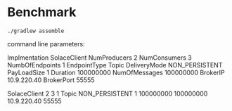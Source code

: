# Benchmark

`./gradlew assemble`

command line parameters:

Implmentation		  SolaceClient
NumProducers		  2
NumConsumers		  3
NumbOfEndpoints		1
EndpointType		  Topic
DeliveryMode		  NON_PERSISTENT
PayLoadSize		    1
Duration		      100000000
NumOfMessages		  100000000
BrokerIP		      10.9.220.40
BrokerPort		    55555


SolaceClient 2 3 1 Topic NON_PERSISTENT 1 100000000 100000000 10.9.220.40 55555
